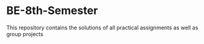# BE-8th-Semester
This repository contains the solutions of all practical assignments as well as group projects